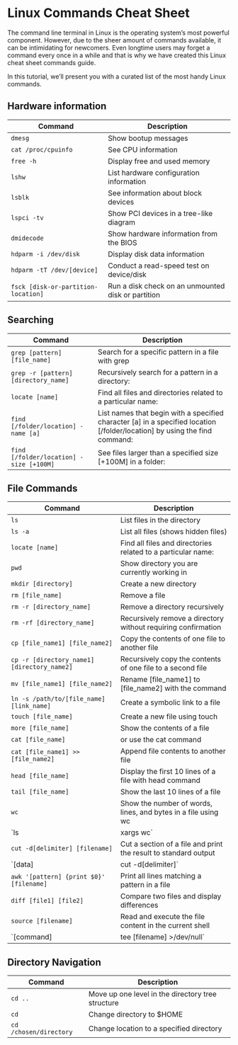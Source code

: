 # Linux Commands Cheat Sheet 

The command line terminal in Linux is the operating system’s most powerful component. However, due to the sheer amount of commands available, it can be intimidating for newcomers. Even longtime users may forget a command every once in a while and that is why we have created this Linux cheat sheet commands guide.

In this tutorial, we’ll present you with a curated list of the most handy Linux commands. 

## Hardware information

| Command | Description |
|--------------|--------------
|`dmesg` | Show bootup messages |
| `cat /proc/cpuinfo` | See CPU information|
| `free -h` | Display free and used memory |
| `lshw` | List hardware configuration information |
| `lsblk` | See information about block devices |
| `lspci -tv`| Show PCI devices in a tree-like diagram | 
| `dmidecode` |Show hardware information from the BIOS |
| `hdparm -i /dev/disk` | Display disk data information |
| `hdparm -tT /dev/[device]` | Conduct a read-speed test on device/disk |
| `fsck [disk-or-partition-location]`| Run a disk check on an unmounted disk or partition | 

## Searching

| Command | Description |
|--------------|--------------
|`grep [pattern] [file_name]` | Search for a specific pattern in a file with grep |
| `grep -r [pattern] [directory_name]` | Recursively search for a pattern in a directory:|
| `locate [name]` | Find all files and directories related to a particular name: |
| `find [/folder/location] -name [a]` | List names that begin with a specified character [a] in a specified location [/folder/location] by using the find command: |
| `find [/folder/location] -size [+100M]` | See files larger than a specified size [+100M] in a folder: |

## File Commands

| Command | Description |
|--------------|--------------
|`ls` | List files in the directory|
| `ls -a` | List all files (shows hidden files)|
| `locate [name]` | Find all files and directories related to a particular name: |
| `pwd` | Show directory you are currently working in |
| `mkdir [directory]` | Create a new directory |
| `rm [file_name]` | Remove a file |
| `rm -r [directory_name]`| Remove a directory recursively|
|`rm -rf [directory_name]`|Recursively remove a directory without requiring confirmation|
|`cp [file_name1] [file_name2]`|Copy the contents of one file to another file|
|`cp -r [directory_name1] [directory_name2]`|Recursively copy the contents of one file to a second file|
|`mv [file_name1] [file_name2]`|Rename [file_name1] to [file_name2] with the command|
|`ln -s /path/to/[file_name] [link_name]`|Create a symbolic link to a file|
| `touch [file_name]` | Create a new file using touch |
| `more [file_name]` | Show the contents of a file | 
| `cat [file_name]`  | or use the cat command |
| `cat [file_name1] >> [file_name2]` | Append file contents to another file | 
| `head [file_name]` | Display the first 10 lines of a file with head command | 
| `tail [file_name]` | Show the last 10 lines of a file | 
| `wc` | Show the number of words, lines, and bytes in a file using wc | 
| `ls | xargs wc`  | List number of lines/words/characters in each file in a directory with the xargs command | 
| `cut -d[delimiter] [filename]` | Cut a section of a file and print the result to standard output | 
| `[data] | cut -d[delimiter]` | Cut a section of piped data and print the result to standard output | 
| `awk '[pattern] {print $0}' [filename]` | Print all lines matching a pattern in a file |
| `diff [file1] [file2]` | Compare two files and display differences| 
| `source [filename]` | Read and execute the file content in the current shell| 
| `[command] | tee [filename] >/dev/null` | Store the command output in a file and skip the terminal output | 

## Directory Navigation

| Command | Description |
|--------------|--------------
|`cd ..`|Move up one level in the directory tree structure|
|`cd`|Change directory to $HOME|
|`cd /chosen/directory`|Change location to a specified directory|











